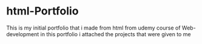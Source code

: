 # html-Portfolio
This is my initial portfolio that i made from html from udemy course of Web-development in this portfolio i attached the projects that were given to me
